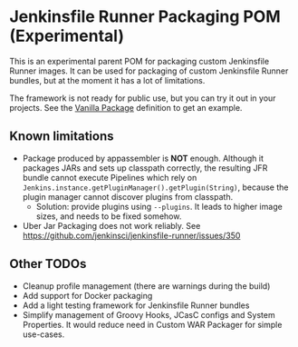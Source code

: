 Jenkinsfile Runner Packaging POM (Experimental)
==============================================

This is an experimental parent POM for packaging custom Jenkinsfile Runner images.
It can be used for packaging of custom Jenkinsfile Runner bundles,
but at the moment it has a lot of limitations.

The framework is not ready for public use,
but you can try it out in your projects.
See the [Vanilla Package](/vanilla-package) definition to get an example.

## Known limitations

* Package produced by appassembler is **NOT** enough.
  Although it packages JARs and sets up classpath correctly,
  the resulting JFR bundle cannot execute Pipelines which rely on
  `Jenkins.instance.getPluginManager().getPlugin(String)`,
  because the plugin manager cannot discover plugins from classpath.
  * Solution: provide plugins using `--plugins`.
    It leads to higher image sizes, and needs to be fixed somehow.
* Uber Jar Packaging does not work reliably.
  See https://github.com/jenkinsci/jenkinsfile-runner/issues/350

## Other TODOs

* Cleanup profile management (there are warnings during the build)
* Add support for Docker packaging
* Add a light testing framework for Jenkinsfile Runner bundles
* Simplify management of Groovy Hooks, JCasC configs and System Properties.
  It would reduce need in Custom WAR Packager for simple use-cases.
